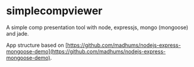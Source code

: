 simplecompviewer
================

A simple comp presentation tool with node, expressjs, mongo (mongoose) and jade.

App structure based on [https://github.com/madhums/nodejs-express-mongoose-demo](https://github.com/madhums/nodejs-express-mongoose-demo).
